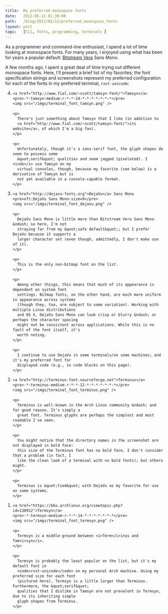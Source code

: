 ```yaml
---
title:  My preferred monospace fonts
date:   2012-05-13 01:30:00
path:   /blog/2012/05/12/preferred_monospace_fonts
layout: post
tags:   [CLI, fonts, programming, terminals ]
---
```

As a programmer and command-line enthusiast, I spend a lot of time looking at monospace fonts. For
many years, I enjoyed using what has been for years a popular default:
[Bitstream Vera][bitstream] Sans Mono.

A few months ago, I spent a great deal of time trying out different monospace fonts. Here, I'll
present a brief list of my favorites; the font specification strings and screenshots represent my
preferred configuration for each of the fonts in my preferred terminal, `rxvt-unicode`:

<ol reversed>
  <li>

    <a href="http://www.fial.com/~scott/tamsyn-font/">Tamsyn</a>
    <pre>-*-tamsyn-medium-r-*-*-14-*-*-*-*-*-*-*</pre>
    <img src="/imgs/terminal_font_tamsyn.png" />

    <p>
      There's just something about Tamsyn that I like (in addition to
      <a href="http://www.fial.com/~scott/tamsyn-font/">its website</a>, of which I'm a big fan).
    </p>

    <p>
      Unfortunately, though it's a sans-serif font, the glyph shapes do seem to possess some
      &quot;serif&quot; qualities and seem jagged (pixelated). I <i>do</i> use Tamsyn on my
      virtual consoles, though, because my favorite (see below) is a derivative of Tamsyn but is
      not yet available in a console-capable format.
    </p>

  </li>
  <li>

    <a href="http://dejavu-fonts.org">DejaVu</a> Sans Mono
    <pre>xft:DejaVu Sans Mono:size=9</pre>
    <img src="/imgs/terminal_font_dejavu.png" />

    <p>
      DejaVu Sans Mono is little more than Bitstream Vera Sans Mono &ndash; so here, I'm not
      straying far from my &quot;safe default&quot;; but I prefer DejaVu because it supports a
      larger character set (even though, admittedly, I don't make use of it).
    </p>

    <p>
      This is the only non-bitmap font on the list.
    </p>

    <p>
      Among other things, this means that much of its appearance is dependent on system font
      settings. Bitmap fonts, on the other hand, are much more uniform in appearance across systems
      (though they, too, are subject to some variation). Working with multiple Linux distributions
      and OS X, DejaVu Sans Mono can look crisp or blurry &ndash; or perhaps the character spacing
      might not be consistent across applications. While this is no fault of the font itself, it's
      worth noting.
    </p>

    <p>
      I continue to use DejaVu in some terminals/on some machines; and it's my preferred font for
      displayed code (e.g., in code blocks on this page).
    </p>

  </li>
  <li>

    <a href="http://terminus-font.sourceforge.net">Terminus</a>
    <pre>-*-terminus-medium-r-*-*-12-*-*-*-*-*-*-*</pre>
    <img src="/imgs/terminal_font_terminus.png" />

    <p>
      Terminus is well-known in the Arch Linux community &ndash; and for good reason. It's simply a
      great font. Terminus glyphs are perhaps the simplest and most readable I've seen.
    </p>

    <p>
      You might notice that the directory names in the screenshot are not displayed in bold face:
      this size of the Terminus font has no bold face. I don't consider that a problem (in fact, I
      like the clean look of a terminal with no bold fonts); but others might.
    </p>

    <p>
      Terminus is &quot;tied&quot; with DejaVu as my favorite for use on some systems.
    </p>

  </li>
  <li>

    <a href="https://bbs.archlinux.org/viewtopic.php?id=130912">Termsyn</a>
    <pre>-*-termsyn-medium-r-*-*-14-*-*-*-*-*-*-*</pre>
    <img src="/imgs/terminal_font_termsyn.png" />

    <p>
      Termsyn is a middle-ground between <i>Term</i>inus and Tam<i>syn</i>.
    </p>

    <p>
      Termsyn is probably the least popular on the list, but it's my default font in
      <code>rxvt-unicode</code> on my personal Arch machine. Using my preferred size for each font
      (pictured here), Termsyn is a little larger than Terminus. Furthermore, the &quot;serif&quot;
      qualities that I dislike in Tamsyn are not prevalent in Termsyn, due to its inheriting simple
      glyph shapes from Terminus.
    </p>

  </li>
</ol>

[bitstream]: https://en.wikipedia.org/wiki/Bitstream_Vera

